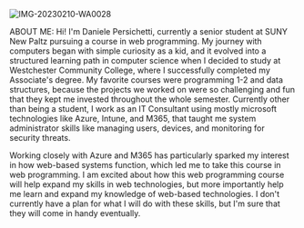 ![IMG-20230210-WA0028](https://github.com/user-attachments/assets/1a464d65-d20b-4c8c-841b-33497b765bc7)

ABOUT ME:
Hi! I'm Daniele Persichetti, currently a senior student at SUNY New Paltz pursuing a course in web programming. 
My journey with computers began with simple curiosity as a kid, and it evolved into a structured learning path in computer science when I decided to study at Westchester Community College, 
where I successfully completed my Associate's degree. My favorite courses were programming 1-2 and data structures, because the projects we worked on were so challenging and fun that they kept me invested throughout
the whole semester. Currently other than being a student, I work as an IT Consultant using mostly microsoft technologies like Azure, Intune, and M365, that taught me system administrator skills like managing users,
devices, and monitoring for security threats.

 Working closely with Azure and M365 has particularly sparked my interest in how web-based systems function, which led me to take this course in web programming. I am excited about how this web programming course
 will help expand my skills in web technologies, but more importantly help me learn and expand my knowledge of web-based technologies. I don't currently have a plan for what I will do with these skills, but
 I'm sure that they will come in handy eventually.
